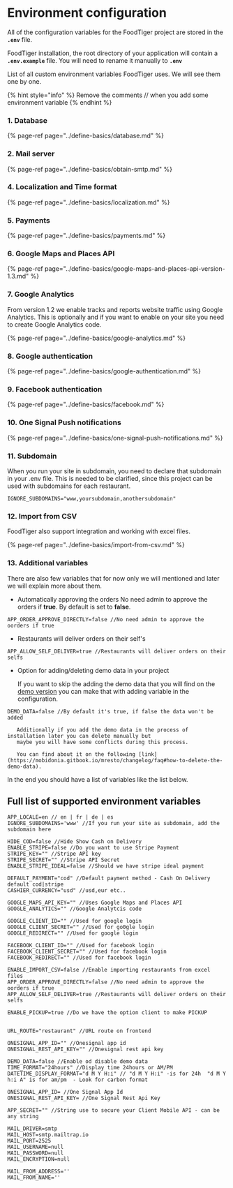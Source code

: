 # Environment configuration

All of the configuration variables for the FoodTiger project are stored in the **`.env`** file.

FoodTiger installation, the root directory of your application will contain a **`.env.example`** file. You will need to rename it manually to **`.env`**

  
List of all custom environment variables FoodTiger uses. We will see them one by one.

{% hint style="info" %}
Remove the comments // when you add some environment variable
{% endhint %}

### **1. Database**

{% page-ref page="../define-basics/database.md" %}

### **2. Mail server**

{% page-ref page="../define-basics/obtain-smtp.md" %}

### **4. Localization and Time format**

{% page-ref page="../define-basics/localization.md" %}

### **5. Payments**

{% page-ref page="../define-basics/payments.md" %}

### 6. Google Maps and Places API

{% page-ref page="../define-basics/google-maps-and-places-api-version-1.3.md" %}

### 7. Google Analytics

From version 1.2 we enable tracks and reports website traffic using Google Analytics. This is optionally and if you want to enable on your site you need to create Google Analytics code.

{% page-ref page="../define-basics/google-analytics.md" %}

### 8. Google authentication

{% page-ref page="../define-basics/google-authentication.md" %}

### 9. Facebook authentication

{% page-ref page="../define-basics/facebook.md" %}

### 10. One Signal Push notifications

{% page-ref page="../define-basics/one-signal-push-notifications.md" %}

### 11. Subdomain

When you run your site in subdomain, you need to declare that subdomain in your .env file. This is needed to be clarified, since this project can be used with subdomains for each restaurant.

```text
IGNORE_SUBDOMAINS="www,yoursubdomain,anothersubdomain"
```

### 12. Import from CSV

FoodTiger also support integration and working with excel files. 

{% page-ref page="../define-basics/import-from-csv.md" %}

### 13. Additional variables

There are also few variables that for now only we will mentioned and later we will explain more about them.    

* Automatically approving the orders  No need admin to approve the orders if **true**. By default is set to **false**.

```
APP_ORDER_APPROVE_DIRECTLY=false //No need admin to approve the oorders if true
```



* Restaurants will deliver orders on their self's

```text
APP_ALLOW_SELF_DELIVER=true //Restaurants will deliver orders on their selfs
```



* Option for adding/deleting demo data in your project

  
  If you want to skip the adding the demo data that you will find on the [demo version](https://foodtiger.site/) you can make that with adding variable in the configuration.

```text
DEMO_DATA=false //By default it's true, if false the data won't be added
```

       Additionally if you add the demo data in the process of installation later you can delete manually but   
       maybe you will have some conflicts during this process.   
        
       You can find about it on the following [link](https://mobidonia.gitbook.io/mresto/changelog/faq#how-to-delete-the-demo-data).  


In the end you should have a list of variables like the list below.

## Full list of supported environment variables

```text
APP_LOCALE=en // en | fr | de | es
IGNORE_SUBDOMAINS='www' //If you run your site as subdomain, add the subdomain here

HIDE_COD=false //Hide Show Cash on Delivery
ENABLE_STRIPE=false //Do you want to use Stripe Payment
STRIPE_KEY="" //Stripe API key
STRIPE_SECRET="" //Stripe API Secret
ENABLE_STRIPE_IDEAL=false //Should we have stripe ideal payment

DEFAULT_PAYMENT="cod" //Default payment method - Cash On Delivery default cod|stripe
CASHIER_CURRENCY="usd" //usd,eur etc.. 

GOOGLE_MAPS_API_KEY="" //Uses Google Maps and Places API
GOOGLE_ANALYTICS="" //Google Analytcis code

GOOGLE_CLIENT_ID="" //Used for google login
GOOGLE_CLIENT_SECRET="" //Used for go0gle login
GOOGLE_REDIRECT="" //Used for google login

FACEBOOK_CLIENT_ID="" //Used for facebook login
FACEBOOK_CLIENT_SECRET="" //Used for facebook login
FACEBOOK_REDIRECT="" //Used for facebook login

ENABLE_IMPORT_CSV=false //Enable importing restaurants from excel files
APP_ORDER_APPROVE_DIRECTLY=false //No need admin to approve the oorders if true
APP_ALLOW_SELF_DELIVER=true //Restaurants will deliver orders on their selfs

ENABLE_PICKUP=true //Do we have the option client to make PICKUP


URL_ROUTE="restaurant" //URL route on frontend

ONESIGNAL_APP_ID="" //Onesignal app id
ONESIGNAL_REST_API_KEY="" //Onesignal rest api key 

DEMO_DATA=false //Enable od disable demo data
TIME_FORMAT="24hours" //Display time 24hours or AM/PM
DATETIME_DISPLAY_FORMAT="d M Y H:i" // "d M Y H:i" -is for 24h  "d M Y h:i A" is for am/pm  - Look for carbon format

ONESIGNAL_APP_ID= //One Signal App Id 
ONESIGNAL_REST_API_KEY= //One Signal Rest Api Key

APP_SECRET="" //String use to secure your Client Mobile API - can be any string

MAIL_DRIVER=smtp
MAIL_HOST=smtp.mailtrap.io
MAIL_PORT=2525
MAIL_USERNAME=null
MAIL_PASSWORD=null
MAIL_ENCRYPTION=null

MAIL_FROM_ADDRESS=''
MAIL_FROM_NAME=''
```

